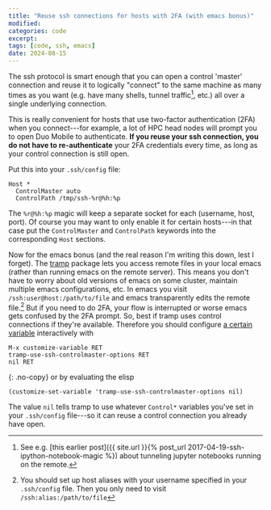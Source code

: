 ```yaml
---
title: "Reuse ssh connections for hosts with 2FA (with emacs bonus)"
modified:
categories: code
excerpt:
tags: [code, ssh, emacs]
date: 2024-08-15
---
```


The ssh protocol is smart enough that you can open a control 'master'
connection and reuse it to logically "connect" to the same machine as
many times as you want (e.g. have many shells, tunnel traffic[^1], etc.)
all over a single underlying connection.

This is really convenient for hosts that use two-factor authentication
(2FA) when you connect---for example, a lot of HPC head nodes will
prompt you to open Duo Mobile to authenticate.  **If you reuse your
ssh connection, you do not have to re-authenticate** your 2FA
credentials every time, as long as your control connection is still
open.

Put this into your `.ssh/config` file:
```
Host *
  ControlMaster auto
  ControlPath /tmp/ssh-%r@%h:%p
```
The `%r@%h:%p` magic will keep a separate socket for each (username,
host, port).  Of course you may want to only enable it for certain
hosts---in that case put the `ControlMaster` and `ControlPath`
keywords into the corresponding `Host` sections.

Now for the emacs bonus (and the real reason I'm writing this down,
lest I forget).  The
[tramp](https://www.gnu.org/software/emacs/manual/html_node/tramp/index.html)
package lets you access remote files in your local emacs (rather than
running emacs on the remote server).  This means you don't have to
worry about old versions of emacs on some cluster, maintain multiple
emacs configurations, etc.  In emacs you visit
`/ssh:user@host:/path/to/file` and emacs transparently edits the
remote file.[^2]  But if you need to do 2FA, your flow is interrupted or
worse emacs gets confused by the 2FA prompt.  So, best if tramp uses
control connections if they're available.  Therefore you should
configure [a certain
variable](https://www.gnu.org/software/emacs/manual/html_node/tramp/Ssh-setup.html#Using-ssh-connection-sharing-1)
interactively with
```
M-x customize-variable RET
tramp-use-ssh-controlmaster-options RET
nil RET
```
{: .no-copy}
or by evaluating the elisp
```elisp
(customize-set-variable 'tramp-use-ssh-controlmaster-options nil)
```
The value `nil` tells tramp to use whatever `Control*` variables
you've set in your `.ssh/config` file---so it can reuse a control
connection you already have open.

[^1]: See e.g.
      [this earlier post]({{ site.url }}{% post_url 2017-04-19-ssh-ipython-notebook-magic %}) 
      about tunneling jupyter notebooks running on the remote.

[^2]: You should set up host aliases with your username specified in
      your `.ssh/config` file. Then you only need to visit `/ssh:alias:/path/to/file`
